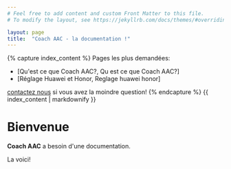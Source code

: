 ```yaml
---
# Feel free to add content and custom Front Matter to this file.
# To modify the layout, see https://jekyllrb.com/docs/themes/#overriding-theme-defaults

layout: page
title:  "Coach AAC - la documentation !"
---
```

{% capture index_content %}
Pages les plus demandées:

* [Qu'est ce que Coach AAC?, Qu est ce que Coach AAC?]
* [Réglage Huawei et Honor, Reglage huawei honor]


[contactez nous](mailto:equipe@coachaac.com) si vous avez la moindre question!
{% endcapture %}
{{ index_content | markdownify }}

# Bienvenue

**Coach AAC** a besoin d'une documentation.

La voici!
